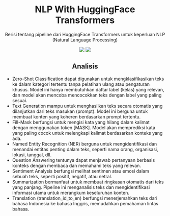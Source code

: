 <h1 align="center"> NLP With HuggingFace Transformers </h1>
<p align="center"> Berisi tentang pipeline dari HuggingFace Transformers untuk keperluan NLP (Natural Language Processing)</p>

<div align="center">

<img src="https://img.shields.io/badge/python-3670A0?style=for-the-badge&logo=python&logoColor=ffdd54">
<img src="https://img.shields.io/badge/jupyter-%23FA0F00.svg?style=for-the-badge&logo=jupyter&logoColor=white">

</div>

<h2 align="center"> Analisis </h2> 

- Zero-Shot Classification dapat digunakan untuk mengklasifikasikan teks ke dalam kategori tertentu tanpa pelatihan ulang atau pengaturan khusus. Model ini hanya membutuhkan daftar label (kelas) yang relevan, dan model akan mencoba mencocokkan teks dengan label yang paling sesuai.
- Text Generation mampu untuk menghasilkan teks secara otomatis yang dilanjutkan dari teks masukan (prompt). Model ini berguna untuk membuat konten yang koheren berdasarkan prompt tertentu.
- Fill-Mask berfungsi untuk mengisi kata yang hilang dalam kalimat dengan menggunakan token [MASK]. Model akan memprediksi kata yang paling cocok untuk melengkapi kalimat berdasarkan konteks yang ada.
- Named Entity Recognition (NER) berguna untuk mengidentifikasi dan menandai entitas penting dalam teks, seperti nama orang, organisasi, lokasi, tanggal, dll.
- Question Answering tentunya dapat menjawab pertanyaan berbasis konteks dengan membaca dan memahami teks yang relevan.
- Sentiment Analysis berfungsi melihat sentimen atau emosi dalam sebuah teks, seperti positif, negatif, atau netral.
- Summarization bermanfaat untuk membuat ringkasan otomatis dari teks yang panjang. Pipeline ini menganalisis teks dan mengidentifikasi informasi utama untuk merangkum keseluruhan konten.
- Translation (translation_id_to_en) berfungsi menerjemahkan teks dari bahasa Indonesia ke bahasa Inggris, memudahkan pemahaman lintas bahasa.

